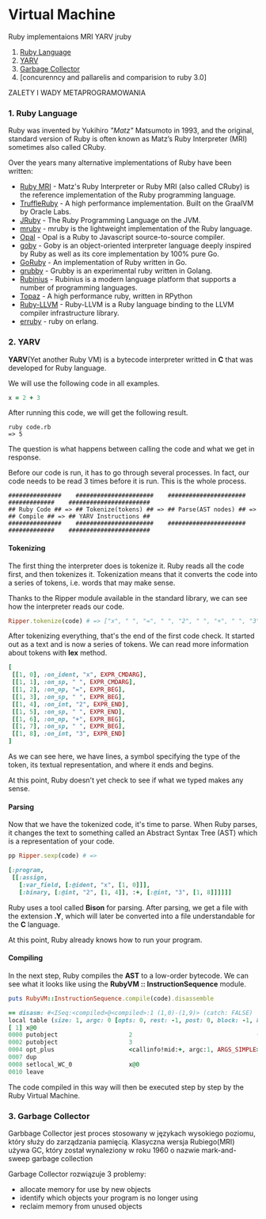 # Virtual Machine
Ruby implementaions MRI YARV jruby
1. [Ruby Language](#rubyLanguage)
2. [YARV](#yarv)
3. [Garbage Collector](#gc)
4. [concurenncy and pallarelis and comparision to ruby 3.0]

ZALETY I WADY METAPROGRAMOWANIA

### <a name="rubyLanguage">1. Ruby Language</a>
Ruby was invented by Yukihiro _"Matz"_ Matsumoto in 1993, and the original, standard version of Ruby is often known as Matz’s Ruby Interpreter (MRI) sometimes also called CRuby.

Over the years many alternative implementations of Ruby have been written:

* [Ruby MRI](https://github.com/ruby/ruby) - Matz's Ruby Interpreter or Ruby MRI (also called CRuby) is the reference implementation of the Ruby programming language.
* [TruffleRuby](https://github.com/oracle/truffleruby) - A high performance implementation. Built on the GraalVM by Oracle Labs.
* [JRuby](https://github.com/jruby/jruby) - The Ruby Programming Language on the JVM.
* [mruby](https://github.com/mruby/mruby) - mruby is the lightweight implementation of the Ruby language.
* [Opal](https://github.com/opal/opal#readme) - Opal is a Ruby to Javascript source-to-source compiler.
* [goby](https://github.com/goby-lang/goby) - Goby is an object-oriented interpreter language deeply inspired by Ruby as well as its core implementation by 100% pure Go.
* [GoRuby](https://github.com/goruby/goruby) - An implementation of Ruby written in Go.
* [grubby](https://github.com/grubby/grubby) - Grubby is an experimental ruby written in Golang.
* [Rubinius](https://github.com/rubinius/rubinius) - Rubinius is a modern language platform that supports a number of programming languages.
* [Topaz](https://github.com/topazproject/topaz) - A high performance ruby, written in RPython
* [Ruby-LLVM](https://github.com/ruby-llvm/ruby-llvm) - Ruby-LLVM is a Ruby language binding to the LLVM compiler infrastructure library.
* [erruby](https://github.com/johnlinvc/erruby) - ruby on erlang.

### <a name="yarv">2. YARV</a>
**YARV**(Yet another Ruby VM) is a bytecode interpreter writted in **C** that was developed for Ruby language.

We will use the following code in all examples.

``` Ruby
x = 2 + 3
```

After running this code, we will get the following result.

```
ruby code.rb
=> 5
```

The question is what happens between calling the code and what we get in response.

Before our code is run, it has to go through several processes. In fact, our code needs to be read 3 times before it is run. This is the whole process.

```
###############    ######################    ######################    #############    #######################
## Ruby Code ## => ## Tokenize(tokens) ## => ## Parse(AST nodes) ## => ## Compile ## => ## YARV Instructions ##
###############    ######################    ######################    #############    #######################
```

#### Tokenizing
The first thing the interpreter does is tokenize it. Ruby reads all the code first, and then tokenizes it. Tokenization means that it converts the code into a series of tokens, i.e. words that may make sense.

Thanks to the Ripper module available in the standard library, we can see how the interpreter reads our code.

``` Ruby
Ripper.tokenize(code) # => ["x", " ", "=", " ", "2", " ", "+", " ", "3"]
```

After tokenizing everything, that's the end of the first code check. It started out as a text and is now a series of tokens. We can read more information about tokens with **lex** method.

``` Ruby
[
 [[1, 0], :on_ident, "x", EXPR_CMDARG],
 [[1, 1], :on_sp, " ", EXPR_CMDARG],
 [[1, 2], :on_op, "=", EXPR_BEG],
 [[1, 3], :on_sp, " ", EXPR_BEG],
 [[1, 4], :on_int, "2", EXPR_END],
 [[1, 5], :on_sp, " ", EXPR_END],
 [[1, 6], :on_op, "+", EXPR_BEG],
 [[1, 7], :on_sp, " ", EXPR_BEG],
 [[1, 8], :on_int, "3", EXPR_END]
]
```

As we can see here, we have lines, a symbol specifying the type of the token, its textual representation, and where it ends and begins.

At this point, Ruby doesn't yet check to see if what we typed makes any sense.

#### Parsing
Now that we have the tokenized code, it's time to parse. When Ruby parses, it changes the text to something called an Abstract Syntax Tree (AST) which is a representation of your code.

``` Ruby
pp Ripper.sexp(code) # =>

[:program,
 [[:assign,
   [:var_field, [:@ident, "x", [1, 0]]],
   [:binary, [:@int, "2", [1, 4]], :+, [:@int, "3", [1, 8]]]]]]
```

Ruby uses a tool called **Bison** for parsing. After parsing, we get a file with the extension **.Y**, which will later be converted into a file understandable for the **C** language.

At this point, Ruby already knows how to run your program.

#### Compiling
In the next step, Ruby compiles the **AST** to a low-order bytecode. We can see what it looks like using the **RubyVM :: InstructionSequence** module.

``` Ruby
puts RubyVM::InstructionSequence.compile(code).disassemble

== disasm: #<ISeq:<compiled>@<compiled>:1 (1,0)-(1,9)> (catch: FALSE)
local table (size: 1, argc: 0 [opts: 0, rest: -1, post: 0, block: -1, kw: -1@-1, kwrest: -1])
[ 1] x@0
0000 putobject                    2                                   (   1)[Li]
0002 putobject                    3
0004 opt_plus                     <callinfo!mid:+, argc:1, ARGS_SIMPLE>, <callcache>
0007 dup
0008 setlocal_WC_0                x@0
0010 leave
```
The code compiled in this way will then be executed step by step by the Ruby Virtual Machine.

### <a name="gc">3. Garbage Collector</a>
Garbbage Collector jest proces stosowany w językach wysokiego poziomu, który służy do zarządzania pamięcią. Klasyczna wersja Rubiego(MRI) używa GC, który został wynaleziony w roku 1960 o nazwie mark-and-sweep garbage collection

Garbage Collector rozwiązuje 3 problemy:
- allocate memory for use by new objects
- identify which objects your program is no longer using
- reclaim memory from unused objects
